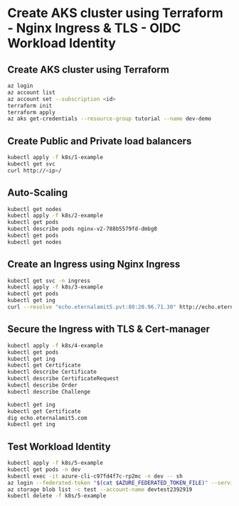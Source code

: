 # Create AKS cluster using Terraform - Nginx Ingress & TLS - OIDC Workload Identity

## Create AKS cluster using Terraform

```bash
az login
az account list
az account set --subscription <id>
terraform init
terraform apply
az aks get-credentials --resource-group tutorial --name dev-demo
```

## Create Public and Private load balancers

```bash
kubectl apply -f k8s/1-example
kubectl get svc
curl http://<ip>/
```

## Auto-Scaling

```bash
kubectl get nodes
kubectl apply -f k8s/2-example
kubectl get pods
kubectl describe pods nginx-v2-788b5579fd-dmbg8
kubectl get pods
kubectl get nodes
```

## Create an Ingress using Nginx Ingress

```bash
kubectl get svc -n ingress
kubectl apply -f k8s/3-example
kubectl get pods
kubectl get ing
curl --resolve "echo.eternalamit5.pvt:80:20.96.71.30" http://echo.eternalami5.pvt/
```

## Secure the Ingress with TLS & Cert-manager

```bash
kubectl apply -f k8s/4-example
kubectl get pods
kubectl get ing
kubectl get Certificate
kubectl describe Certificate
kubectl describe CertificateRequest
kubectl describe Order
kubectl describe Challenge

kubectl get ing
kubectl get Certificate
dig echo.eternalamit5.com
kubectl get ing
```

## Test Workload Identity

```bash
kubectl apply -f k8s/5-example
kubectl get pods -n dev
kubectl exec -it azure-cli-c97fd4f7c-rp2mc -n dev -- sh
az login --federated-token "$(cat $AZURE_FEDERATED_TOKEN_FILE)" --service-principal -u $AZURE_CLIENT_ID -t $AZURE_TENANT_ID
az storage blob list -c test --account-name devtest2392919
kubectl delete -f k8s/5-example
```
